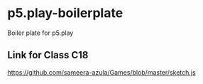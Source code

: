 # p5.play-boilerplate
Boiler plate for p5.play

## Link for Class C18
https://github.com/sameera-azula/Games/blob/master/sketch.js

